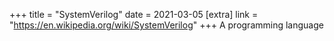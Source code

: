 +++
title = "SystemVerilog"
date = 2021-03-05
[extra]
link = "https://en.wikipedia.org/wiki/SystemVerilog"
+++
A programming language

